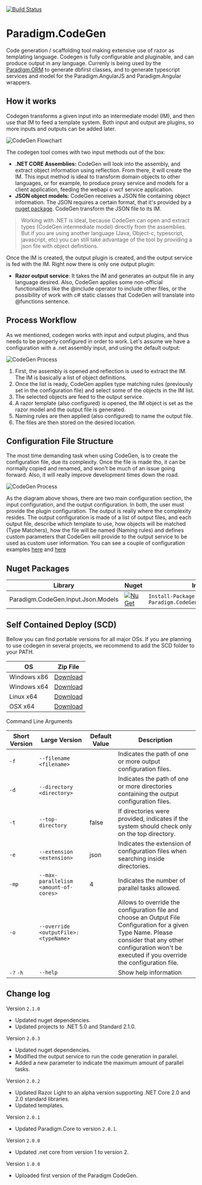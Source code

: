[![Build Status](https://github.com/MiracleDevs/Paradigm.CodeGen/workflows/Paradigm%20CodeGen/badge.svg)](https://github.com/MiracleDevs/Paradigm.CodeGen/actions)

# Paradigm.CodeGen
Code generation / scaffolding tool making extensive use of razor as templating language.
Codegen is fully configurable and pluginable, and can produce output in any language.
Currenly is being used by the [Paradigm.ORM](https://github.com/MiracleDevs/Paradigm.ORM.git)
to generate dbfirst classes, and to generate typescript services and model for the Paradigm.AngularJS
and Paradigm.Angular wrappers.


How it works
---

Codegen transforms a given input into an intermediate model (IM), and then use that IM to feed a template system. Both input and output are plugins, so more inputs and outputs can be added later.

![CodeGen Flowchart](docs/images/codegen.flow.png)

The codegen tool comes with two input methods out of the box:
- **.NET CORE Assemblies:** CodeGen will look into the assembly, and extract object information using reflection. From there, it will create the IM. This input method is ideal to transform domain objects to other languages, or for example, to produce proxy service and models for a client application, feeding the webapi o wcf service application.
- **JSON object models:**  CodeGen receives a JSON file containing object information. The JSON requires a certain format, that it's provided by a [nuget package](https://www.nuget.org/packages/Paradigm.CodeGen.Input.Json.Models/). CodeGen transform the JSON file to its IM.

> Working with .NET is ideal, because CodeGen can open and extract types (CodeGen intermediate model) directly from the assemblies.
> But if you are using another language (Java, Object-c, typescript, javascript, etc) you
can still take advantage of the tool by providing a json file with object definitions.

Once the IM is created, the output plugin is created, and the output service is fed with the IM. Right now there is only one output plugin:
- **Razor output service**: It takes the IM and generates an output file in any language desired. Also, CodeGen applies some non-official functionalities like the @include operator to include other files, or the possibility of work with c# static classes that CodeGen will translate into @functions sentence.

Process Workflow
---
As we mentioned, codegen works with input and output plugins, and thus needs to be properly configured in order to work. Let's assume we have a configuration with a .net assembly input, and using the default output:

![CodeGen Process](docs/images/codegen.process.png)

1. First, the assembly is opened and reflection is used to extract the IM.
The IM is basically a list of object definitions.
2. Once the list is ready, CodeGen applies type matching rules (previously set in the configuration file) and select some of the objects in the IM list.
3. The selected objects are feed to the output service.
4. A razor template (also configured) is opened, the IM object is set as the razor model and the output file is generated.
5. Naming rules are then applied (also configured) to name the output file.
6. The files are then stored on the desired location.


Configuration File Structure
---
The most time demanding task when using CodeGen, is to create the configuration file, due its complexity. Once the file is made tho, it can be normally copied and renamed, and won't be much of an issue going forward. Also, it will really improve development times down the road.

![CodeGen Process](docs/images/codegen.config.png)

As the diagram above shows, there are two main configuration section, the input configuration, and the output configuration. In both, the user must provide the plugin configuration.
The output is really where the complexity resides. The output configuration is made of a list of output files, and each output file, describe which template to use, how objects will be matched (Type Matchers), how the file will be named (Naming rules) and defines custom parameters that CodeGen will provide to the output service to be used as custom user information.
You can see a couple of configuration examples [here](examples/configuration/typescript.webapi.json) and [here](examples/configuration/csharp.orm.json)


Nuget Packages
---

| Library | Nuget | Install
|-|-|-|
| Paradigm.CodeGen.Input.Json.Models | [![NuGet](https://img.shields.io/nuget/v/Paradigm.CodeGen.Input.Json.Models.svg)](https://www.nuget.org/packages/Paradigm.CodeGen.Input.Json.Models/) | `Install-Package Paradigm.CodeGen.Input.Json.Models` |


Self Contained Deploy (SCD)
---

Bellow you can find portable versions for all major OSs.
If you are planning to use codegen in several projects, we recommend to add the SCD folder to your PATH.

| OS | Zip File |
|-|-|
| Windows x86 | [Download](https://github.com/MiracleDevs/Paradigm.CodeGen/releases/download/v2.1.0/codegen.win-x86.zip) |
| Windows x64 | [Download](https://github.com/MiracleDevs/Paradigm.CodeGen/releases/download/v2.1.0/codegen.win-x64.zip) |
| Linux x64   | [Download](https://github.com/MiracleDevs/Paradigm.CodeGen/releases/download/v2.1.0/codegen.linux-x64.tar.gz) |
| OSX x64     | [Download](https://github.com/MiracleDevs/Paradigm.CodeGen/releases/download/v2.1.0/codegen.osx-x64.zip) |


Command Line Arguments

| Short Version | Large Version | Default Value | Description |
|-|-|-|-|
| `-f`       | `--filename <filename>`              |       | Indicates the path of one or more output configuration files.
| `-d`       | `--directory <directory>`            |       | Indicates the path of one or more directories containing the output configuration files.
| `-t`       | `--top-directory`                    | false | If directories were provided, indicates if the system should check only on the top directory.
| `-e`       | `--extension <extension>`            | json  | Indicates the extension of configuration files when searching inside directories.
| `-mp`      | `--max-parallelism <amount-of-cores>`| 4     | Indicates the number of parallel tasks allowed.
| `-o`       | `--override <outputFile>:<typeName>` |       | Allows to override the configuration file and choose an Output File Configuration for a given Type Name. Please consider that any other configuration won't be executed if you override the configuration file.
| `-?`  `-h` | `--help`                             |       | Show help information



Change log
---

Version `2.1.0`
- Updated nuget dependencies.
- Updated projects to .NET 5.0 and Standard 2.1.0.

Version `2.0.3`
- Updated nuget dependencies.
- Modified the output service to run the code generation in parallel.
- Added a new parameter to indicate the maximum amount of parallel tasks.

Version `2.0.2`
- Updated Razor Light to an alpha version supporting .NET Core 2.0 and 2.0 standard libraries.
- Updated templates.

Version `2.0.1`
- Updated Paradigm.Core to version `2.0.1`.

Version `2.0.0`
- Updated .net core from version 1 to version 2.

Version `1.0.0`
- Uploaded first version of the Paradigm CodeGen.
